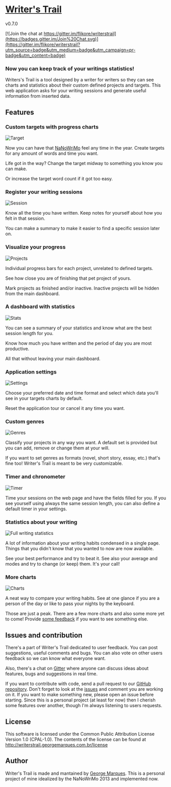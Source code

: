 # [Writer's Trail](http://writerstrail.georgemarques.com.br)

v0.7.0

[![Join the chat at https://gitter.im/flikore/writerstrail](https://badges.gitter.im/Join%20Chat.svg)](https://gitter.im/flikore/writerstrail?utm_source=badge&utm_medium=badge&utm_campaign=pr-badge&utm_content=badge)

### Now you can keep track of your writings statistics!

Writers's Trail is a tool designed by a writer for writers so they can see charts and statistics about their custom defined projects and targets. This web application asks for your writing sessions and generate useful information from inserted data.

## Features

### Custom targets with progress charts

![Target](public/images/target.png)

Now you can have that [NaNoWriMo](http://nanowrimo.org) feel any time in the year. Create targets for any amount of words and time you want.

Life got in the way? Change the target midway to something you know you can make.

Or increase the target word count if it got too easy.

### Register your writing sessions

![Session](public/images/session.png)

Know all the time you have written. Keep notes for yourself about how you felt in that session.

You can make a summary to make it easier to find a specific session later on.

### Visualize your progress

![Projects](public/images/projects.png)

Individual progress bars for each project, unrelated to defined targets.

See how close you are of finishing that pet project of yours.

Mark projects as finished and/or inactive. Inactive projects will be hidden from the main dashboard.

### A dashboard with statistics

![Stats](public/images/stats.png)

You can see a summary of your statistics and know what are the best session length for you.

Know how much you have written and the period of day you are most productive.

 All that without leaving your main dashboard.

### Application settings

![Settings](public/images/settings.png)

Choose your preferred date and time format and select which data you'll see in your targets charts by default.

Reset the application tour or cancel it any time you want.

### Custom genres

![Genres](public/images/genres.png)

Classify your projects in any way you want. A default set is provided but you can add, remove or change them at your will.

If you want to set genres as formats (novel, short story, essay, etc.) that's fine too! Writer's Trail is meant to be very customizable.

### Timer and chronometer

![Timer](public/images/timer.png)

Time your sessions on the web page and have the fields filled for you. If you see yourself using always the same session length, you can also define a default timer in your settings.

### Statistics about your writing

![Full writing statistics](public/images/statistics.png)

A lot of information about your writing habits condensed in a single page. Things that you didn't know that you wanted to now are now available.

See your best performance and try to beat it. See also your average and modes and try to change (or keep) them. It's your call!

### More charts

![Charts](public/images/charts.png)

A neat way to compare your writing habits. See at one glance if you are a person of the day or like to pass your nights by the keyboard.

Those are just a peak. There are a few more charts and also some more yet to come! Provide [some feedback](http://writerstrail.georgemarques.com.br/feedback)
if you want to see something else.

## Issues and contribution

There's a part of Writer's Trail dedicated to user feedback. You can post suggestions, useful comments and bugs. You can also vote on other users feedback so we can know what everyone want.

Also, there's a chat on [Gitter](https://gitter.im/flikore/writerstrail) where anyone can discuss ideas about features, bugs and suggestions in real time.

If you want to contribute with code, send a pull request to our [GitHub repository](https://github.com/flikore/writerstrail). Don't forget to look at the [issues](https://github.com/flikore/writerstrail/issues) and comment you are working on it. If you want to make something new, please open an issue before starting. Since this is a personal project (at least for now) then I cherish some features over another, though I'm always listening to users requests.

## License

This software is licensed under the Common Public Attribution License Version 1.0 (CPAL-1.0). The contents of the license can be found at http://writerstrail.georgemarques.com.br/license

## Author

Writer's Trail is made and mantained by [George Marques](http://georgemarques.com.br). This is a personal project of mine idealized by the NaNoWriMo 2013 and implemented now.